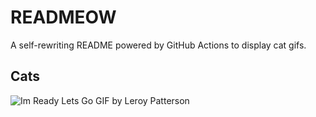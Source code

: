 # READMEOW

A self-rewriting README powered by GitHub Actions to display cat gifs.

## Cats

![Im Ready Lets Go GIF by Leroy Patterson](https://media4.giphy.com/media/CjmvTCZf2U3p09Cn0h/200.gif?cid=9acd02dacq7lkfh7nr7iwdqdpe9l9acxjdpeo7xrqi35if0e&ep=v1_gifs_search&rid=200.gif&ct=g)
